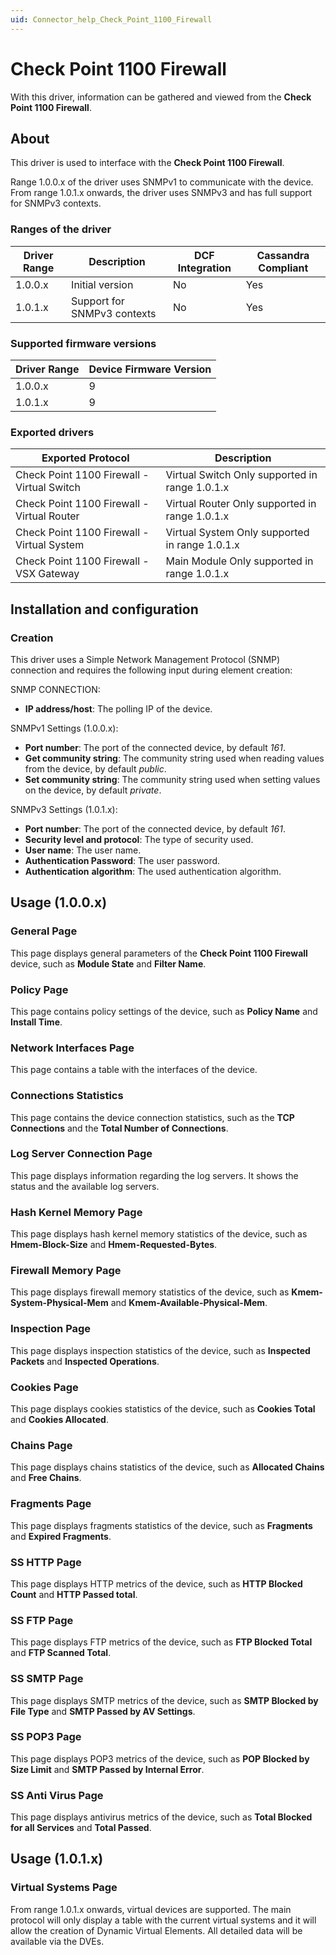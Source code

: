 ```yaml
---
uid: Connector_help_Check_Point_1100_Firewall
---
```


# Check Point 1100 Firewall

With this driver, information can be gathered and viewed from the **Check Point 1100 Firewall**.

## About

This driver is used to interface with the **Check Point 1100 Firewall**.

Range 1.0.0.x of the driver uses SNMPv1 to communicate with the device. From range 1.0.1.x onwards, the driver uses SNMPv3 and has full support for SNMPv3 contexts.

### Ranges of the driver

| **Driver Range** | **Description**             | **DCF Integration** | **Cassandra Compliant** |
|------------------|-----------------------------|---------------------|-------------------------|
| 1.0.0.x          | Initial version             | No                  | Yes                     |
| 1.0.1.x          | Support for SNMPv3 contexts | No                  | Yes                     |

### Supported firmware versions

| **Driver Range** | **Device Firmware Version** |
|------------------|-----------------------------|
| 1.0.0.x          | 9                           |
| 1.0.1.x          | 9                           |

### Exported drivers

| **Exported Protocol**                      | **Description**                                |
|--------------------------------------------|------------------------------------------------|
| Check Point 1100 Firewall - Virtual Switch | Virtual Switch Only supported in range 1.0.1.x |
| Check Point 1100 Firewall - Virtual Router | Virtual Router Only supported in range 1.0.1.x |
| Check Point 1100 Firewall - Virtual System | Virtual System Only supported in range 1.0.1.x |
| Check Point 1100 Firewall - VSX Gateway    | Main Module Only supported in range 1.0.1.x    |

## Installation and configuration

### Creation

This driver uses a Simple Network Management Protocol (SNMP) connection and requires the following input during element creation:

SNMP CONNECTION:

- **IP address/host**: The polling IP of the device.

SNMPv1 Settings (1.0.0.x):

- **Port number**: The port of the connected device, by default *161*.
- **Get community string**: The community string used when reading values from the device, by default *public*.
- **Set community string**: The community string used when setting values on the device, by default *private*.

SNMPv3 Settings (1.0.1.x):

- **Port number**: The port of the connected device, by default *161*.
- **Security level and protocol**: The type of security used.
- **User name**: The user name.
- **Authentication Password**: The user password.
- **Authentication** **algorithm**: The used authentication algorithm.

## Usage (1.0.0.x)

### General Page

This page displays general parameters of the **Check Point 1100 Firewall** device, such as **Module State** and **Filter Name**.

### Policy Page

This page contains policy settings of the device, such as **Policy Name** and **Install Time**.

### Network Interfaces Page

This page contains a table with the interfaces of the device.

### Connections Statistics

This page contains the device connection statistics, such as the **TCP Connections** and the **Total Number of Connections**.

### Log Server Connection Page

This page displays information regarding the log servers. It shows the status and the available log servers.

### Hash Kernel Memory Page

This page displays hash kernel memory statistics of the device, such as **Hmem-Block-Size** and **Hmem-Requested-Bytes**.

### Firewall Memory Page

This page displays firewall memory statistics of the device, such as **Kmem-System-Physical-Mem** and **Kmem-Available-Physical-Mem**.

### Inspection Page

This page displays inspection statistics of the device, such as **Inspected Packets** and **Inspected Operations**.

### Cookies Page

This page displays cookies statistics of the device, such as **Cookies Total** and **Cookies Allocated**.

### Chains Page

This page displays chains statistics of the device, such as **Allocated Chains** and **Free Chains**.

### Fragments Page

This page displays fragments statistics of the device, such as **Fragments** and **Expired Fragments**.

### SS HTTP Page

This page displays HTTP metrics of the device, such as **HTTP Blocked Count** and **HTTP Passed total**.

### SS FTP Page

This page displays FTP metrics of the device, such as **FTP Blocked Total** and **FTP Scanned Total**.

### SS SMTP Page

This page displays SMTP metrics of the device, such as **SMTP Blocked by File Type** and **SMTP Passed by AV Settings**.

### SS POP3 Page

This page displays POP3 metrics of the device, such as **POP Blocked by Size Limit** and **SMTP Passed by Internal Error**.

### SS Anti Virus Page

This page displays antivirus metrics of the device, such as **Total Blocked for all Services** and **Total Passed**.

## Usage (1.0.1.x)

### Virtual Systems Page

From range 1.0.1.x onwards, virtual devices are supported. The main protocol will only display a table with the current virtual systems and it will allow the creation of Dynamic Virtual Elements. All detailed data will be available via the DVEs.
